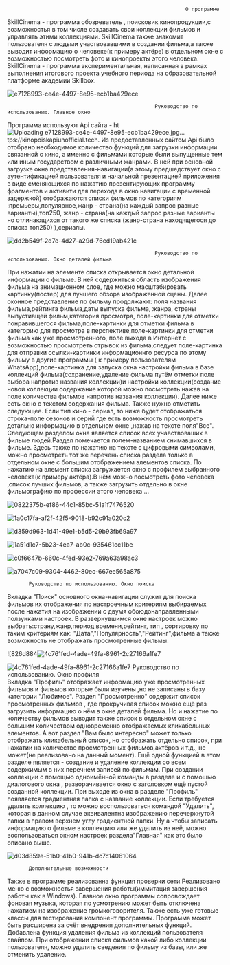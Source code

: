                                                               О программе                                                              
SkillCinema - программа обозреватель , поисковик кинопродукции,с возможностья в том числе создавать свои коллекции фильмов и управлять этими коллекциями.
SkillCinema также знакомит пользователя с людьми участвовавшими в создании фильма,а также выводит информацию о человеке(к примеру актёре) в отдельном окне с возможностью посмотреть фото и кинопроекты этого человека.
SkillCinema -  программа экспериментальная, написанная в рамках выполнения итогового проекта учебного периода на образовательной платформе академии Skillbox.

![e7128993-ce4e-4497-8e95-ecb1ba429ece](https://github.com/user-attachments/assets/539c3442-6ff3-410f-9ba4-bdd8455e88e3)

                                                             
                                                    Руководство по использованию. Главное окно                                                    
  Программа используют Api сайта - ht![Uploading e7128993-ce4e-4497-8e95-ecb1ba429ece.jpg…]()
tps://kinopoiskapiunofficial.tech. Из предоставленных сайтом Api было отобрано необходимое количество функций для загрузки
информации связанной с кино, а именно  с фильмами которые были выпущенные тем или иным государством с различными жанрами.
В ней при основной загрузке окна представления-навигации(а этому предшедствует окно с аутентификацией пользователя и начальной презентацией приложения в виде сменяющихся по нажатию презентирующих программу фрагментов и  активити  для перехода в окно навигации с временной задержкой) отображаются списки фильмов по категориям :премьеры,популярное,жанр - страна(на каждый запрос разные варианты),топ250, 
жанр - страна(на каждый запрос разные варианты но отличающихся от такого же списка (жанр-страна находящегося до списка топ250) ),сериалы.

   ![dd2b549f-2d7e-4d27-a29d-76cd19ab421c](https://github.com/user-attachments/assets/0f65909c-368b-407f-8bd6-6de2e4d95f18)
                              
                                                    Руководство по использованию. Окно деталей фильма                                                    
 При нажатии на элементе списка открывается окно детальной информации о фильме. В ней содержиться область изображения фильма на анимационном слое, 
где можно масштабировать картинку(постер) для лучшего обзора изображенной сцены. Далее оконное представление по фильму продолжают: поля названия фильма,рейтинга фильма,даты выпуска фильма, жанра,
страны выпустивщей фильм,категория просмотра, поле-картинки для отметки понравившегося фильма,поле-картинки для отметки  фильма в категорию для просмотра в перспективе,поле-картинки для отметки  фильма как уже просмотренного, поле выхода в Интернет с возможностью просмотреть отрывок из фильма,следует поле-картинка 
для отправки ссылки-картинки информационнго ресурса по этому фильму в другие программы ( к примеру пользователям WhatsApp),поле-картинка для запуска окна настройки фильма в базе коллекций фильма(сохранение,удаление фильма путём отметки поле выбора напротив названия коллекции)и настройки коллекции(создание новой коллекции содержание которой можно посмотреть нажав на поле количества фильмов напротив названия коллекции).
Далее ниже есть окно  с текстом содержания фильма. Также нужно отметить следующее. Если тип кино - сериал, то ниже будет отображаться строка-поле сезонов и серий где есть возможность просмотреть детально информацию в отдельном окне ,нажав на тексте поля"Все".
Следующем разделом окна является список всех учавствоваших в фильме людей.Раздел  помечается полем-названием  снимавшихся в фильме. Здесь также по нажатию на тексте с цифровыми символами, можно просмотреть тот же перечень списка раздела только в отдельном окне с большим отображением элементов списка. По нажатию на элемент списка загружается окно с профилем выбранного человека(к примеру актёра).В нём можно посмотреть фото человека ,список лучших фильмов, а также загрузить отдельно в окне фильмографию по профессии этого человека ... 


 ![0822375b-ef86-44c1-85bc-51a1f7476520](https://github.com/user-attachments/assets/4213583e-4e3c-444c-b41b-5edd384e4f6e)
               
 ![1a0c17fa-af2f-42f5-9018-b92c91a020c2](https://github.com/user-attachments/assets/25b57b4d-5ed6-4b05-acfd-298c60bb8ab9)

![d359d963-1d41-49e1-b5d5-29b93fb69a97](https://github.com/user-attachments/assets/b26cdff6-e3c5-4656-a207-68af6c04a9e4)

![1a51d1c7-5b23-4ea7-ab0c-935461cc11be](https://github.com/user-attachments/assets/f615e802-fcd6-4726-9307-26ae1d3a2786)

![c0f6647b-660c-4fed-93e2-769a63a98ac3](https://github.com/user-attachments/assets/cf2545ed-0c70-4d38-b752-13f95045f7e9)

 ![a7047c09-9304-4462-80ec-667ee565a875](https://github.com/user-attachments/assets/cf53f6cf-b0b6-4ba9-aa3d-eb07bb16f876)
                      
           Руководство по использованию. Окно поиска                                                  
Вкладка "Поиск" основного окна-навигации служит для поиска фильмов их отображения по настроечным критериям выбираемых после нажатия на изображении с двумя обоюдонаправленными ползунками настроек.  В развернувшимся окне настроек можно выбрать:страну,жанр,период времени,рейтинг, тип , сортировку по таким критериям как: "Дата","Популярность","Рейтинг",фильма а также возможность не отображать просмотренные фильмы.

![826d884![4c761fed-4ade-49fa-8961-2c27166a1fe7](https://github.com/user-attachments/assets/b6864297-b38e-4faf-a923-9ae706013d6e)

                                 
  ![4c761fed-4ade-49fa-8961-2c27166a1fe7](https://github.com/user-attachments/assets/19261dde-3665-49fb-bb0f-d0e95c3c816c)
 Руководство по использованию. Окно профиля                                                
Вкладка "Профиль" отображает информацию уже просмотренных фильмов и фильмов которые были изучены ,но не записаны в базу категории "Любимое".
Раздел "Просмотренно" содержит список просмотренных фильмов , где прокручивая список можно ещё раз загрузить информацию о нём в окне деталей фильма.
Но и нажатие по количеству фильмов выводит также список в отдельном окне с большим количеством одновременно отображаемых кликабельных элементов.
А вот раздел "Вам было интересно" может только отображать кликабельный список, но отображать отдельно список, при нажатии на количестве просмотренных фильмов,актёров и т.д., не может(не реализовано на данный момент).
Ещё одной функцией в этом разделе является - создание и удаление коллекции со всем содержимым в них перечнем записей по фильмам.
При создании коллекции с помощью одноимённой команды в разделе и с помощью диалогового окна , разворачивается окно с заголовком ещё пустой созданной коллекции.
При выходе из окна в разделе "Профиль" появляется градиентная папка с название коллекции. Если требуется удалить коллекцию , то можно воспользоваться командой "Удалить", которая в данном случае эквивалентна изображению перечеркнутой папки в правом верхнем углу градиентной папки.
Ну а чтобы записать информацию о фильме в коллекцию или же удалить из неё, можно воспользоваться окном настроек раздела"Главная" как это было описано выше.

  ![d03d859e-51b0-41b0-941b-dc7c14061064](https://github.com/user-attachments/assets/9c8a0d56-a2e4-469c-8bd9-28dee3b15ec9)
                                                 
           Дополнительные возможности
Также в программе реализованна функция проверки сети.Реализовано меню с возможностья завершения работы(иммитация завершения работы как в Windows).
Главное окно программы сопровождает фоновая музыка, которая по усмотрению может быть отключена нажатием на изображение громкоговорителя.
Также есть уже готовые классы для тестирования компонент программы.
Программа может быть расширена  за счёт внедрения дополнительных функций.
Добавлена функция удаления фильма из коллекций пользователя свайпом.
При отображении списка фильмов какой либо коллекции пользователя, можно удалить сведения по фильму из базы, или же отменить удаление.

